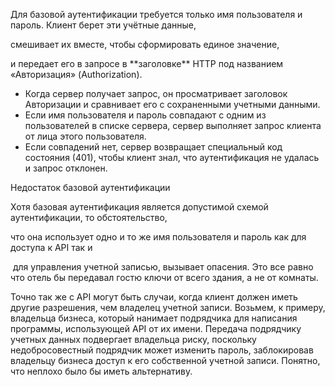 Для базовой аутентификации требуется только имя пользователя и пароль. Клиент берет эти учётные данные, 

смешивает их вместе, чтобы сформировать единое значение, 

и передает его в запросе в \*\*заголовке\*\* HTTP под названием «Авторизация» (Authorization).



* Когда сервер получает запрос, он просматривает заголовок Авторизации и сравнивает его с сохраненными учетными данными. 
* Если имя пользователя и пароль совпадают с одним из пользователей в списке сервера, сервер выполняет запрос клиента от лица этого пользователя. 
* Если совпадений нет, сервер возвращает специальный код состояния (401), чтобы клиент знал, что аутентификация не удалась и запрос отклонен.



Недостаток базовой аутентификации

Хотя базовая аутентификация является допустимой схемой аутентификации, то обстоятельство, 

что она использует одно и то же имя пользователя и пароль как для доступа к API так и

&nbsp;для управления учетной записью, вызывает опасения. Это все равно что отель бы передавал гостю ключи от всего здания, а не от комнаты.



Точно так же с API могут быть случаи, когда клиент должен иметь другие разрешения, чем владелец учетной записи. Возьмем, к примеру, владельца бизнеса, который нанимает подрядчика для написания программы, использующей API от их имени. Передача подрядчику учетных данных подвергает владельца риску, поскольку недобросовестный подрядчик может изменить пароль, заблокировав владельцу бизнеса доступ к его собственной учетной записи. Понятно, что неплохо было бы иметь альтернативу.

